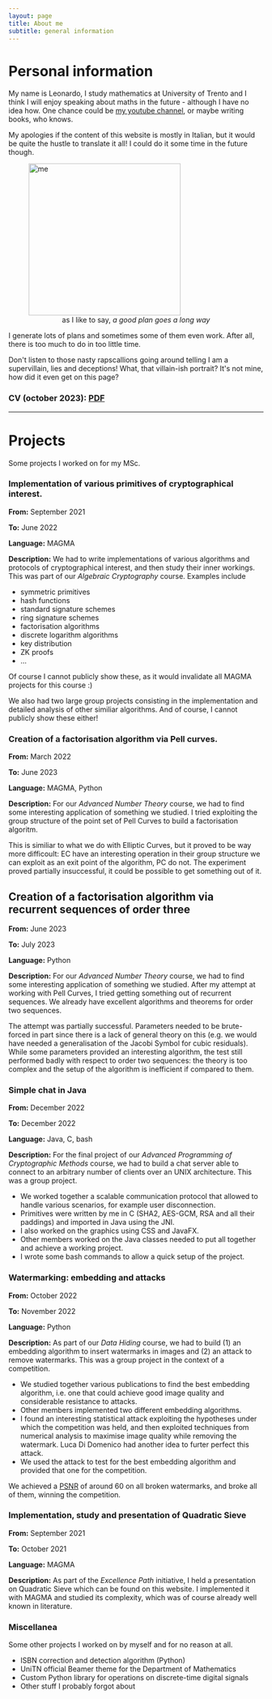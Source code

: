 ```yaml
---
layout: page
title: About me
subtitle: general information
---
```


# Personal information

My name is Leonardo, I study mathematics at University of Trento and I think I will enjoy speaking about maths in the future - although I have no idea how. 
One chance could be [my youtube channel](https://www.youtube.com/channel/UCO1l67JZBNiNEA2cb8M1fbQ), or maybe writing books, who knows.

My apologies if the content of this website is mostly in Italian, but it would be quite the hustle to translate it all! I could do it some time in the future though.

<figure>
  <img src="https://user-images.githubusercontent.com/64229723/193805618-de2d2594-bd61-48d5-ace9-893dc562eb0c.jpg" alt="me" class="center" width="300"/>
  <figcaption><center>as I like to say, <em>a good plan goes a long way</em></center></figcaption>
</figure>

I generate lots of plans and sometimes some of them even work. After all, there is too much to do in too little time.

Don't listen to those nasty rapscallions going around telling I am a supervillain, lies and deceptions! What, that villain-ish portrait? It's not mine, how did it even get on this page?

### CV (october 2023): [PDF](https://github.com/PlasmaStark/plasmastark.github.io/files/12927004/cv.eng.pdf)

----------

# Projects 

Some projects I worked on for my MSc.

### Implementation of various primitives of cryptographical interest.

**From:** September 2021

**To:** June 2022

**Language:** MAGMA

**Description:** We had to write implementations of various algorithms and protocols of cryptographical interest, and then study their inner workings. This was part of our _Algebraic Cryptography_ course. Examples include 
- symmetric primitives
- hash functions
- standard signature schemes
- ring signature schemes
- factorisation algorithms
- discrete logarithm algorithms
- key distribution
- ZK proofs
- ...

Of course I cannot publicly show these, as it would invalidate all MAGMA projects for this course :)

We also had two large group projects consisting in the implementation and detailed analysis of other similiar algorithms. And of course, I cannot publicly show these either!

### Creation of a factorisation algorithm via Pell curves.

**From:** March 2022

**To:** June 2023

**Language:** MAGMA, Python

**Description:** For our _Advanced Number Theory_ course, we had to find some interesting application of something we studied. I tried exploiting the group structure of the point set of Pell Curves to build a factorisation algoritm. 

This is similiar to what we do with Elliptic Curves, but it proved to be way more difficoult: EC have an interesting operation in their group structure we can exploit as an exit point of the algorithm, PC do not. The experiment proved partially insuccessful, it could be possible to get something out of it.

## Creation of a factorisation algorithm via recurrent sequences of order three

**From:** June 2023

**To:** July 2023

**Language:** Python

**Description:** For our _Advanced Number Theory_ course, we had to find some interesting application of something we studied. After my attempt at working with Pell Curves, I tried getting something out of recurrent sequences. We already have excellent algorithms and theorems for order two sequences. 

The attempt was partially successful. Parameters needed to be brute-forced in part since there is a lack of general theory on this (e.g. we would have needed a generalisation of the Jacobi Symbol for cubic residuals). While some parameters provided an interesting algorithm, the test still performed badly with respect to order two sequences: the theory is too complex and the setup of the algorithm is inefficient if compared to them.

### Simple chat in Java

**From:** December 2022

**To:** December 2022

**Language:** Java, C, bash

**Description:** For the final project of our _Advanced Programming of Cryptographic Methods_ course, we had to build a chat server able to connect to an arbitrary number of clients over an UNIX architecture. This was a group project.

- We worked together a scalable communication protocol that allowed to handle various scenarios, for example user disconnection.
- Primitives were written by me in C (SHA2, AES-GCM, RSA and all their paddings) and imported in Java using the JNI.
- I also worked on the graphics using CSS and JavaFX.
- Other members worked on the Java classes needed to put all together and achieve a working project.
- I wrote some bash commands to allow a quick setup of the project.

### Watermarking: embedding and attacks

**From:** October 2022

**To:** November 2022

**Language:** Python

**Description:** As part of our _Data Hiding_ course, we had to build (1) an embedding algorithm to insert watermarks in images and (2) an attack to remove watermarks. This was a group project in the context of a competition.

- We studied together various publications to find the best embedding algorithm, i.e. one that could achieve good image quality and considerable resistance to attacks.
- Other members implemented two different embedding algorithms.
- I found an interesting statistical attack exploiting the hypotheses under which the competition was held, and then exploited techniques from numerical analysis to maximise image quality while removing the watermark. Luca Di Domenico had another idea to furter perfect this attack. 
- We used the attack to test for the best embedding algorithm and provided that one for the competition.

 We achieved a [PSNR](https://en.wikipedia.org/wiki/Peak_signal-to-noise_ratio) of around 60 on all broken watermarks, and broke all of them, winning the competition.

### Implementation, study and presentation of Quadratic Sieve

**From:** September 2021

**To:** October 2021

**Language:** MAGMA

**Description:** As part of the _Excellence Path_ initiative, I held a presentation on Quadratic Sieve which can be found on this website. I implemented it with MAGMA and studied its complexity, which was of course already well known in literature. 

### Miscellanea 

Some other projects I worked on by myself and for no reason at all.
- ISBN correction and detection algorithm (Python)
- UniTN official Beamer theme for the Department of Mathematics
- Custom Python library for operations on discrete-time digital signals
- Other stuff I probably forgot about
